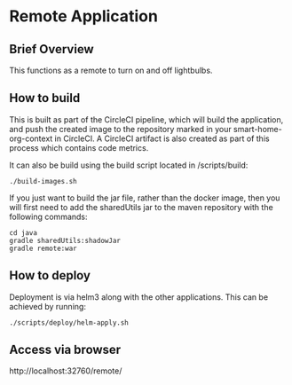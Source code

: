 # Remote Application

## Brief Overview

This functions as a remote to turn on and off lightbulbs.

## How to build

This is built as part of the CircleCI pipeline, which will build the application, and push the created image to the repository marked in
your smart-home-org-context in CircleCI. A CircleCI artifact is also created as part of this process which contains code metrics.

It can also be build using the build script located in /scripts/build:
```
./build-images.sh
```
If you just want to build the jar file, rather than the docker image, then you will first need to add the sharedUtils jar to the
maven repository with the following commands:
```
cd java
gradle sharedUtils:shadowJar
gradle remote:war
```

## How to deploy

Deployment is via helm3 along with the other applications. This can be achieved by running:
```
./scripts/deploy/helm-apply.sh
```

## Access via browser

http://localhost:32760/remote/

